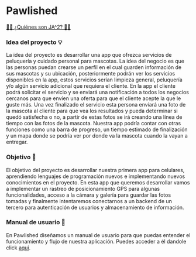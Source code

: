 # Pawlished

[🪪🍻 ¿Quiénes son JA^2? 🍻🪪](https://github.com/Intro-CompuMovil/Pawlished/wiki)

### Idea del proyecto 💡

La idea del proyecto es desarrollar una app que ofrezca servicios de peluquería y cuidado personal para mascotas. La idea del negocio es que las personas puedan crearse un perfil en el cual guarden información de sus mascotas y su ubicación, posteriormente podrán ver los servicios disponibles en la app, estos servicios serían limpieza general, peluquería y/o algún servicio adicional que requiera el cliente. En la app el cliente podrá solicitar el servicio y se enviará una notificación a todos los negocios cercanos para que envíen una oferta para que el cliente acepte la que le guste más. Una vez finalizado el servicio esta persona enviará una foto de la mascota al cliente para que vea los resultados y pueda determinar si quedó satisfecha o no, a partir de estas fotos se irá creando una línea de tiempo con las fotos de la mascota. Nuestra app podría contar con otras funciones como una barra de progreso, un tiempo estimado de finalización y un mapa donde se podría ver por donde va la mascota cuando la vayan a entregar. 

### Objetivo 🎯

El objetivo del proyecto es desarrollar nuestra primera app para celulares, aprendiendo lenguajes de programación nuevos e implementando nuevos conocimientos en el proyecto. En esta app que queremos desarrollar vamos a implementar un rastreo de posicionamiento GPS para algunas funcionalidades, acceso a la cámara y galería para guardar las fotos tomadas y finalmente intentaremos conectarnos a un backend de un tercero para autenticación de usuarios y almacenamiento de información.


### Manual de usuario 📖

En Pawlished diseñamos un manual de usuario para que puedas entender el funcionamiento y flujo de nuestra aplicación. Puedes acceder a él dandole click [aqui](Documentos/Manual.md).